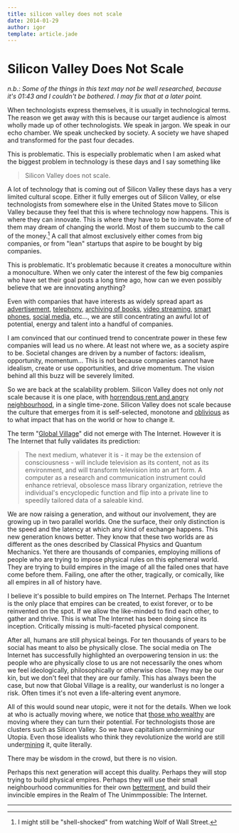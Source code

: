 ```yaml
---
title: silicon valley does not scale
date: 2014-01-29
author: igor
template: article.jade
---
```


# Silicon Valley Does Not Scale

*n.b.: Some of the things in this text may not be well researched, because it's 01:43 and I couldn't be bothered.
I may fix that at a later point.*

When technologists express themselves, it is usually in technological terms.
The reason we get away with this is because our target audience is almost wholly made up of other technologists.
We speak in jargon.
We speak in our echo chamber.
We speak unchecked by society.
A society we have shaped and transformed for the past four decades.

This is problematic.
This is especially problematic when I am asked what the biggest problem in technology is these days and I say something like

> Silicon Valley does not scale.

A lot of technology that is coming out of Silicon Valley these days has a very limited cultural scope.
Either it fully emerges out of Silicon Valley, or else technologists from somewhere else in the United States move to Silicon Valley because they feel that this is where technology now happens.
This is where they can innovate.
This is where they have to be to innovate.
Some of them may dream of changing the world.
Most of them succumb to the call of the money.[^1] A call that almost exclusively either comes from big companies, or from "lean" startups that aspire to be bought by big companies.

This is problematic.
It's problematic because it creates a monoculture within a monoculture.
When we only cater the interest of the few big companies who have set their goal posts a long time ago, how can we even possibly believe that we are innovating anything?

Even with companies that have interests as widely spread apart as [advertisement](https://www.google.com/ads/), [telephony](http://www.google.com/chat/voice/), [archiving of books](http://books.google.com/), [video streaming](https://www.youtube.com/), [smart phones](http://www.android.com/), [social media](https://plus.google.com/), etc..., we are still concentrating an awful lot of potential, energy and talent into a handful of companies.

I am convinced that our continued trend to concentrate power in these few companies will lead us no where.
At least not where we, as a society aspire to be.
Societal changes are driven by a number of factors: idealism, opportunity, momentum...
This is not because companies cannot have idealism, create or use opportunities, and drive momentum.
The vision behind all this buzz will be severely limited.

So we are back at the scalability problem.
Silicon Valley does not only *not* scale because it is one place, with [horrendous rent and angry neighbourhood](http://www.thebolditalic.com/articles/4294-an-open-letter-to-the-tech-community), in a single time-zone.
Silicon Valley does not scale because the culture that emerges from it is self-selected, monotone and [oblivious](https://news.ycombinator.com/) as to what impact that has on the world or how to change it.

The term "[Global Village](https://en.wikipedia.org/wiki/Global_village_%28term%29)" did not emerge with The Internet.
However it is The Internet that fully validates its prediction:

> The next medium, whatever it is - it may be the extension of consciousness - will include television as its content, not as its environment, and will transform television into an art form.
> A computer as a research and communication instrument could enhance retrieval, obsolesce mass library organization, retrieve the individual's encyclopedic function and flip into a private line to speedily tailored data of a saleable kind.

We are now raising a generation, and without our involvement, they are growing up in two parallel worlds.
One the surface, their only distinction is the speed and the latency at which any kind of exchange happens.
This new generation knows better.
They know that these two worlds are as different as the ones described by Classical Physics and Quantum Mechanics.
Yet there are thousands of companies, employing millions of people who are trying to impose physical rules on this ephemeral world.
They are trying to build empires in the image of all the failed ones that have come before them.
Failing, one after the other, tragically, or comically, like all empires in all of history have.

I believe it's possible to build empires on The Internet.
Perhaps The Internet is the only place that empires can be created, to exist forever, or to be reinvented on the spot.
If we allow the like-minded to find each other, to gather and thrive.
This is what The Internet has been doing since its inception.
Critically missing is multi-faceted physical component.

After all, humans are still physical beings.
For ten thousands of years to be social has meant to also be physically close.
The social media on The Internet has successfully highlighted an overpowering tension in us: the people who are physically close to us are not necessarily the ones whom we feel ideologically, philosophically or otherwise close.
They may be our kin, but we don't feel that they are our family.
This has always been the case, but now that Global Village is a reality, our wanderlust is no longer a risk.
Often times it's not even a life-altering event anymore.

All of this would sound near utopic, were it not for the details.
When we look at who is actually moving where, we notice that [those who wealthy](http://swombat.com/2014/1/10/money-and-wealth) are moving where they can turn their potential.
For technologists those are clusters such as Silicon Valley.
So we have capitalism undermining our Utopia.
Even those idealists who think they revolutionize the world are still under[mining](http://www.bitcoinmining.com/) it, quite literally.

There may be wisdom in the crowd, but there is no vision.

Perhaps this next generation will accept this duality.
Perhaps they will stop trying to build physical empires.
Perhaps they will use their small neighbourhood communities for their own [betterment](http://repaircafe.org/), and build their invincible empires in the Realm of The Unimmpossible: The Internet.

-----

[^1]: I might still be "shell-shocked" from watching Wolf of Wall Street.
